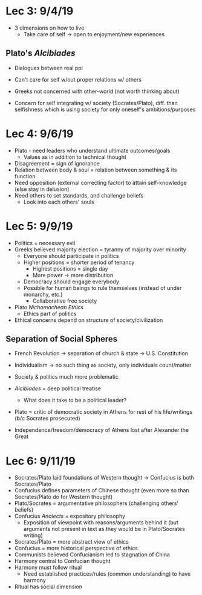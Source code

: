 # Lec 3: 9/4/19
* 3 dimensions on how to live
    * Take care of self → open to enjoyment/new experiences

## Plato's *Alcibiades*
* Dialogues between real ppl
* Can't care for self w/out proper relations w/ others

* Greeks not concerned with other-world (not worth thinking about)

* Concern for self integrating w/ society (Socrates/Plato), diff. than
    selfishness which is using society for only oneself's ambitions/purposes

# Lec 4: 9/6/19
* Plato - need leaders who understand ultimate outcomes/goals
    * Values as in addition to technical thought
* Disagreement = sign of ignorance
* Relation between body & soul = relation between something & its function
* Need opposition (external correcting factor) to attain self-knowledge (else
    stay in delusion)
* Need others to set standards, and challenge beliefs
    * Look into each others' souls

# Lec 5: 9/9/19
* Politics = necessary evil
* Greeks believed majority election = tyranny of majority over minority
    * Everyone should participate in politics
    * Higher positions = shorter period of tenancy
        * Highest positions = single day
        * More power → more distribution
    * Democracy should engage everybody
    * Possible for human beings to rule themselves (instead of under monarchy,
        etc.)
        * Collaborative free society
* Plato *Nichomachean Ethics*
    * Ethics part of politics
* Ethical concerns depend on structure of society/civilization

## Separation of Social Spheres
* French Revolution → separation of church & state → U.S. Constitution
* Individualism → no such thing as society, only individuals count/matter

* Society & politics much more problematic

* *Alcibiades* = deep political treatise
    * What does it take to be a political leader?

* Plato = critic of democratic society in Athens for rest of his life/writings
    (b/c Socrates prosecuted)

* Independence/freedom/democracy of Athens lost after Alexander the Great

# Lec 6: 9/11/19
* Socrates/Plato laid foundations of Western thought → Confucius is both
    Socrates/Plato
* Confucius defines parameters of Chinese thought (even more so than
    Socrates/Plato do for Western thought)
* Plato/Socrates = argumentative philosophers (challenging others' beliefs)
* Confucius *Analects* = expository philosophy
    * Exposition of viewpoint with reasons/arguments behind it (but arguments
        not present in text as they would be in Plato/Socrates writing)
* Socrates/Plato = more abstract view of ethics
* Confucius = more historical perspective of ethics
* Communists believed Confucianism led to stagnation of China
* Harmony central to Confucian thought
* Harmony must follow ritual
    * Need established practices/rules (common understanding) to have harmony
* Ritual has social dimension
